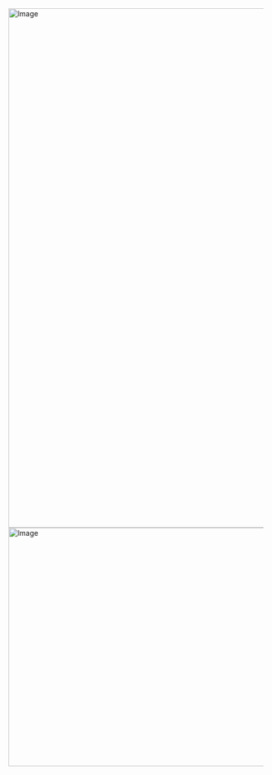 <img width="990" height="1025" alt="Image" src="https://github.com/user-attachments/assets/d04a5941-2318-472a-b3e3-113c68b50346" />

<img width="997" height="471" alt="Image" src="https://github.com/user-attachments/assets/7586ab8a-7a25-4648-ab2f-5670064d4b20" />